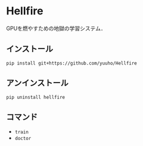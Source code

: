 # Hellfire

GPUを燃やすための地獄の学習システム．


## インストール
```
pip install git+https://github.com/yuuho/Hellfire
```

## アンインストール
```
pip uninstall hellfire
```


## コマンド
- ``train``
- ``doctor``